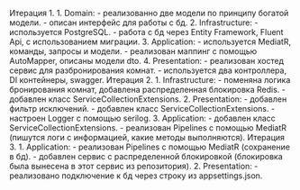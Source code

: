 Итерация 1.
    1. Domain:
        - реализованно две модели по принципу богатой модели.
        - описан интерфейс для работы с бд.
    2. Infrastructure:
        - используется PostgreSQL.
        - работа с бд через Entity Framework, Fluent Api, с использованием миграции.
    3. Application:
        - используется MediatR, команды, запросы и модели.
        - реализован маппинг с помощью AutoMapper, описаны модели dto.
    4. Presentation:
        - реализован хостед сервис для разбронирования комнат.
        - используется два контроллера, DI контейнеры, swagger.
Итерация 2.
    1. Infrastructure:
        - поменяна логика бронирования комнат, добавлена распределенная блокировка Redis.
        - добавлен класс ServiceCollectionExtensions.
    2. Presentation:
        - добавлен фильтр исключений.
        - добавлен класс ServiceCollectionExtensions.
        - настроен Logger с помощью serilog.
    3. Application:
        - добавлен класс ServiceCollectionExtensions.
        - реализован Pipelines с помощью MediatR (пишутся логи с информацией, какие методы выполняются).
Итерация 3.
    1. Application:
        - реализован Pipelines с помощью MediatR (сохранение в бд).
        - добавлен сервис с распределенной блокировкой (блокировка была вынесена в этот сервис из репозитория).
    2. Presentation:
        - реализовано подключение к бд через строку из appsettings.json.